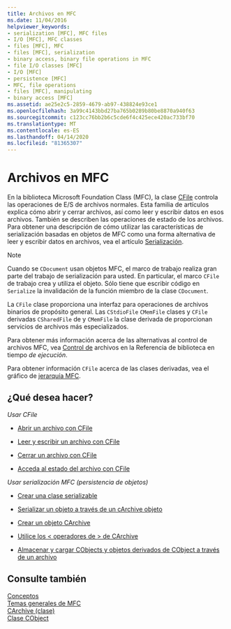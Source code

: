 ```yaml
---
title: Archivos en MFC
ms.date: 11/04/2016
helpviewer_keywords:
- serialization [MFC], MFC files
- I/O [MFC], MFC classes
- files [MFC], MFC
- files [MFC], serialization
- binary access, binary file operations in MFC
- file I/O classes [MFC]
- I/O [MFC]
- persistence [MFC]
- MFC, file operations
- files [MFC], manipulating
- binary access [MFC]
ms.assetid: ae25e2c5-2859-4679-ab97-438824e93ce1
ms.openlocfilehash: 3a99c4143bbd27ba765b0289b80be8870a940f63
ms.sourcegitcommit: c123cc76bb2b6c5cde6f4c425ece420ac733bf70
ms.translationtype: MT
ms.contentlocale: es-ES
ms.lasthandoff: 04/14/2020
ms.locfileid: "81365307"
---
```

# <a name="files-in-mfc"></a>Archivos en MFC

En la biblioteca Microsoft Foundation Class (MFC), la clase [CFile](../mfc/reference/cfile-class.md) controla las operaciones de E/S de archivos normales. Esta familia de artículos explica cómo abrir y cerrar archivos, así como leer y escribir datos en esos archivos. También se describen las operaciones de estado de los archivos. Para obtener una descripción de cómo utilizar las características de serialización basadas en objetos de MFC como una forma alternativa de leer y escribir datos en archivos, vea el artículo [Serialización](../mfc/serialization-in-mfc.md).

> [!NOTE]
> Cuando se `CDocument` usan objetos MFC, el marco de trabajo realiza gran parte del trabajo de serialización para usted. En particular, el marco `CFile` de trabajo crea y utiliza el objeto. Sólo tiene que escribir código en `Serialize` la invalidación de la función miembro de la clase `CDocument`.

La `CFile` clase proporciona una interfaz para operaciones de archivos binarios de propósito general. Las `CStdioFile` `CMemFile` clases y `CFile` derivadas `CSharedFile` de y `CMemFile` la clase derivada de proporcionan servicios de archivos más especializados.

Para obtener más información acerca de las alternativas al control de archivos MFC, vea [Control de](../c-runtime-library/file-handling.md) archivos en la Referencia de biblioteca en tiempo *de ejecución*.

Para obtener información `CFile` acerca de las clases derivadas, vea el gráfico de [jerarquía MFC](../mfc/hierarchy-chart.md).

## <a name="what-do-you-want-to-do"></a>¿Qué desea hacer?

*Usar CFile*

- [Abrir un archivo con CFile](../mfc/opening-files.md)

- [Leer y escribir un archivo con CFile](../mfc/reading-and-writing-files.md)

- [Cerrar un archivo con CFile](../mfc/closing-files.md)

- [Acceda al estado del archivo con CFile](../mfc/accessing-file-status.md)

*Usar serialización MFC (persistencia de objetos)*

- [Crear una clase serializable](../mfc/serialization-making-a-serializable-class.md)

- [Serializar un objeto a través de un cArchive objeto](../mfc/serialization-serializing-an-object.md)

- [Crear un objeto CArchive](../mfc/two-ways-to-create-a-carchive-object.md)

- [Utilice los \< operadores de <y >> de CArchive](../mfc/using-the-carchive-output-and-input-operators.md)

- [Almacenar y cargar CObjects y objetos derivados de CObject a través de un archivo](../mfc/storing-and-loading-cobjects-via-an-archive.md)

## <a name="see-also"></a>Consulte también

[Conceptos](../mfc/mfc-concepts.md)<br/>
[Temas generales de MFC](../mfc/general-mfc-topics.md)<br/>
[CArchive (clase)](../mfc/reference/carchive-class.md)<br/>
[Clase CObject](../mfc/reference/cobject-class.md)
